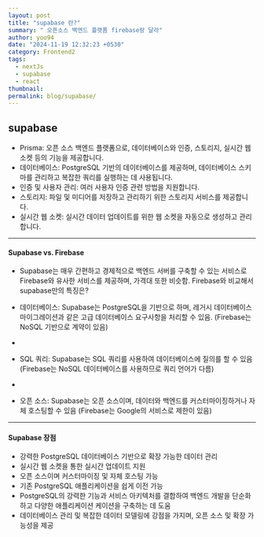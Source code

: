 ```yaml
---
layout: post
title: "supabase 란?"
summary: " 오픈소스 백엔드 플랫폼 firebase랑 달라"
author: yoo94
date: "2024-11-19 12:32:23 +0530"
category: Frontend2
tags:
  - nextJs
  - supabase
  - react
thumbnail:
permalink: blog/supabase/
---
```


## supabase

- Prisma: 오픈 소스 백엔드 플랫폼으로, 데이터베이스와 인증, 스토리지, 실시간 웹 소켓 등의 기능을 제공합니다.
- 데이터베이스: PostgreSQL 기반의 데이터베이스를 제공하며, 데이터베이스 스키마를 관리하고 복잡한 쿼리를 실행하는 데 사용됩니다.
- 인증 및 사용자 관리: 여러 사용자 인증 관련 방법을 지원합니다.
- 스토리지: 파일 및 미디어를 저장하고 관리하기 위한 스토리지 서비스를 제공합니다.
- 실시간 웹 소켓: 실시간 데이터 업데이트를 위한 웹 소켓을 자동으로 생성하고 관리합니다.

---

#### Supabase vs. Firebase

- Supabase는 매우 간편하고 경제적으로 백엔드 서버를 구축할 수 있는 서비스로 Firebase와 유사한 서비스를 제공하며, 가격대 또한 비슷함.
  Firebase와 비교해서 supabase만의 특징은?

- 데이터베이스: Supabase는 PostgreSQL을 기반으로 하며, 레거시 데이터베이스 마이그레이션과 같은 고급 데이터베이스 요구사항을 처리할 수 있음.
  (Firebase는 NoSQL 기반으로 계약이 있음)
-
- SQL 쿼리: Supabase는 SQL 쿼리를 사용하여 데이터베이스에 질의를 할 수 있음
  (Firebase는 NoSQL 데이터베이스를 사용하므로 쿼리 언어가 다름)
-
- 오픈 소스: Supabase는 오픈 소스이며, 데이터와 백엔드를 커스터마이징하거나 자체 호스팅할 수 있음
  (Firebase는 Google의 서비스로 제한이 있음)

---

#### Supabase 장점

- 강력한 PostgreSQL 데이터베이스 기반으로 확장 가능한 데이터 관리
- 실시간 웹 소켓을 통한 실시간 업데이트 지원
- 오픈 소스이며 커스터마이징 및 자체 호스팅 가능
- 기존 PostgreSQL 애플리케이션을 쉽게 이전 가능
- PostgreSQL의 강력한 기능과 서비스 아키텍처를 결합하여 백엔드 개발을 단순화하고 다양한 애플리케이션 케이션을 구축하는 데 도움
- 데이터베이스 관리 및 복잡한 데이터 모델링에 강점을 가지며, 오픈 소스 및 확장 가능성을 제공
